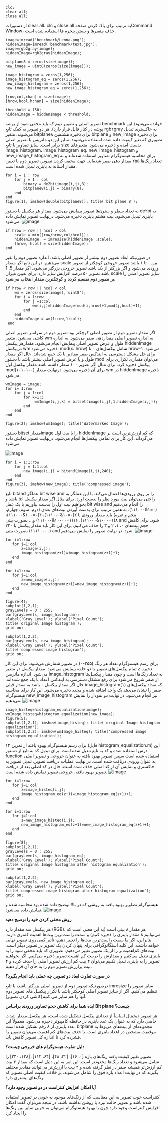 
```
clc;
clear all;
close all;
```
از دستورات clear all، clc و close all  به ترتیب برای پاک کردن صفحهCommand Window، حذف متغیرها و بستن پنجره ها استفاده شده است.
```
image=imread('benchmark/Lenna.png');
hiddenImage=imread('benchmark/text.jpg');
image=rgb2gray(image); 
hiddenImage=rgb2gray(hiddenImage); 

bitplane8 = zeros(size(image));
new_image = uint8(zeros(size(image)));

image_histogram = zeros(1,256);
image_histogram_eq = zeros(1,256);
new_image_histogram = zeros(1,256);
new_image_histogram_eq = zeros(1,256);

[row,col,chan] = size(image);
[hrow,hcol,hchan] = size(hiddenImage);

threshold = 150;
hiddenImage = hiddenImage < threshold;
```
تصویر اصلی و تصویر دوم که باید مخفی شود از پوشه benchmark خوانده می‌شود( این پوشه در کنار فایل قرار دارد). هر دو تصویر به کمک تابع rgb۲gray به خاکستری تبدیل می‌شوند. متغیر bitplane۸ برای ذخیره هشتمین bitplane و new_image برای ذخیره تصویری که تغیر کیفیت داده شده استفاده می‌شوند. سایز این دو ماتریس با تصویر اصلی برابر است. سایز تصاویر با تابع size بدست آمده و ذخیره می‌شود. متغیر‌های image_histogram، image_histogram_eq، new_image_histogram و new_image_histogram_eq برای محاسبه هیستوگرام تصاویر استفاده شده‌اند و به تعداد رنگ‌ها ۲۵۵ مقدار دهی صفر شده‌اند. جهت مخفی کردن تصویر، تصویر دوم با تعیین مقدار آستانه به باینری تبدیل شده است.
```
for i = 1 : row
    for j = 1 : col
        binary = de2bi(image(i,j),8);
        bitplane8(i,j) = binary(8);
    end
end
figure(1), imshow(double(bitplane8)); title('bit plane 8');
```
به تعداد سطر و ستون‌ها تصویر پیمایش می‌شود. مقدار هر پیکسل با دستور de۲bi به باینری تبدیل می‌شود. بیت هشتم باینری ذخیره می‌شود. درنهایت تصویر نمایش داده می‌شود.
 ![image](https://github.com/semnan-university-ai/image-processing-class-002/blob/main/exercises/fvatani/18/tamrin18-1.png)

```
if hrow > row || hcol > col
    scale = min([row/hrow,col/hcol]);
    hiddenImage  = imresize(hiddenImage ,scale);
    [hrow, hcol] = size(hiddenImage);
end
```
در صورتیکه ابعاد تصویر دوم بیشتر از تصویر اصلی باشد، اندازه تصویر دوم را تغیر می‌دهیم. در این تابع اگر مقدار scale بین ۰ تا ۱ باشد تصویر خروجی کوچکتر از تصویر ورودی می‌شود و اگر بزرگتر از یک باشد تصویر خروجی بزرگتر می‌شود. اگر مقدار 5. 1 باشد تصویر ۵۰ درصد افزایش سایز دارد. برای تعیین میزان scale سایز تصویر اصلی را بر تصویر دوم تقسیم کرده و کوچکترین مقدار انتخاب می‌شود.
```
if hrow < row || hcol < col
    wm = zeros(size(image),'uint8');
    for i = 1:row
        for j =1:col
            wm(i,j)=hiddenImage(mod(i,hrow)+1,mod(j,hcol)+1);
        end
    end
    hiddenImage = wm(1:row,1:col);  
 end
```
اگر مقدار تصویر دوم از تصویر اصلی کوچکتر بود تصویر دوم در سراسر تصویر اصلی کاشی می‌شود. متغیر wm به اندازه تصویر اصلی مقداردهی صفر می‌شود. به اندازه طول و عرض تصویر اصلی پیمایش انجام می‌شود. مقدارهر پیکسل hiddenImage درپیکسل wm ذخیره می‌شود. mod(x، hrow) شامل پیکسل‌های ۰ تا hrow-۱ می‌شود. برای حل مشکل دسترسی به ایندکس صفر مقادیر با یک جمع شده‌اند. حال اگر مقدار طول و یا عرض تصویر اصلی بیشتر باشد با دستور mod می‌توان مقداری تکراری برای پیکسل ذخیره کرد. برای مثال اگر تصویر ۱۰۰ سطر داشته باشد مقدار پیکسل اول mod(۱۰۱، ۱۰۰) برای آن ذخیره می‌شود. درنهایت مقدار wm در hiddenImage ذخیره می‌شود.
```
wmImage = image;
for i= 1:row
    for j = 1:col
        for k=1:3
             wmImage(i,j,k) = bitset(image(i,j),1,hiddenImage(i,j));
        end
    end
end

figure(2); imshow(wmImage); title('Watermarked Image');
```
دستور bitset مقدارimage را با بیت اول hiddenImage که کم ارزش‌ترین است بر می‌گرداند. این کار برای تمامی پیکسل‌ها انجام می‌شود. درنهایت تصویر نمایش داده می‌شود.

![image](https://github.com/semnan-university-ai/image-processing-class-002/blob/main/exercises/fvatani/18/tamrin18-2.png)
``` 
for i = 1:1:row
    for j = 1:1:col
        new_image(i,j) = bitand(image(i,j),240);
    end
end
figure(3), imshow(new_image); title('compressed image');
```
تابع bitand عملگر bit wise and را بر روی ورودی‌ها اعمال می‌کند. با این عملگر به راحتی می‌توان بیت مورد نظر را بدست اورد. برای مثال اگر مقدار پیکسل ۵۶ باشد و بخواهیم بیت اول را بدست بیاوریم با یک عمل bit wise and را انجام می‌دهیم (۰=۱&۱۱۱۰۰۰). به همین ترتیب برای بدست آوردن بیت‌های بعدی (دوم، سوم، چهارم، پنجم و غیره) باید مقدار ورودی با ۲(۰=۱۰&۱۱۱۰۰۰)، ۴(۰=۱۰۰&۱۱۱۰۰۰)، ۸(۱=۱۰۰۰&۱۱۱۰۰۰)، ۱۶(۱=۱۰۰۰۰&۱۱۱۰۰۰) و... بصورت بیتی and شود. برای کاهش حجم بیت‌های ۰، ۱، ۲ و ۳ را حذف می‌کنیم. برای این کار باید مقدار پیکسل با ۲۴۰ (۱۱۱۱۰۰۰۰) بصورت بیتی and شود. در نهایت تصویر را نمایش می‌دهیم.
 ![image](https://github.com/semnan-university-ai/image-processing-class-002/blob/main/exercises/fvatani/18/tamrin18-3.png)
```
for i=1:row
   for j=1:col
       z=image(i,j);
       image_histogram(z+1)=image_histogram(z+1)+1;
   end
end

for i=1:row
   for j=1:col
       z=new_image(i,j);
       new_image_histogram(z+1)=new_image_histogram(z+1)+1;
   end
end

figure(4);
subplot(1,2,1);
grayLevels = 0 : 255;
bar(grayLevels, image_histogram);
xlabel('Gray Level'); ylabel('Pixel Count');
title('original Image histogram');
grid on;

subplot(1,2,2);
bar(grayLevels, new_image_histogram);
xlabel('Gray Level'); ylabel('Pixel Count');
title('compressed image histogram');
grid on;
```
برای رسم هیستوگرام تعداد هر رنگ (۲۵۵-۰) در تصویر شمارش می‌شود. برای این کار تمام پیکسل‌های تصویر با دو حلقه پیمایش می‌شود. مقدار پیکسل در متغیر z ذخیره می‌شود. اندازه ماتریس image_histogram به تعداد رنگ‌ها است و چون مقدار پیکسل‌ها از صفر شروع می‌شود برای رفع مشکل دسترسی به ایندکس اعداد با یک جمع شده‌اند. حال اگر مقدار پیکسل ۰ باشد به مقدار قبلی image_histogram(۱) که تعداد پیکسل‌های صفر را نشان می‌دهد یک واحد اضافه شده و مجدد ذخیره می‌شود. این کار برای محاسبه هیستوگرام new_image_histogram نیز انجام می‌شود. در نهایت دو نمودار را نمایش می‌دهیم.
 ![image](https://github.com/semnan-university-ai/image-processing-class-002/blob/main/exercises/fvatani/18/tamrin18-4.png)
```
image_histeq=histogram_equalization(image);
wmImage_histeq=histogram_equalization(new_image);
figure(5);
subplot(1,2,1); imshow(image_histeq); title('original Image histogram equalization');
subplot(1,2,2); imshow(wmImage_histeq); title('compressed image histogram equalization');
```
برای رسم هیستوگرام بهبود یافته از تمرین ۱۲ (فایل histogram_equalization.m) این درس استفاده شده و کد به تابع تبدیل شده است. برای تبدیل کد به تابع از دستور function استفاده شده است سپس تصویر بهبود یافته به عنوان خروجی و تصویر اصلی به عنوان ورودی دریافت شده است. در نهایت عملیات دریافت تصویر، تبدیل تصویر به خاکستری و نمایش آن از کد اصلی حذف شده است. حال در کد اصلی بعد از دریافت تصویر بهبود یافته، خروجی تصویر نمایش داده شده است.
 ![image](https://github.com/semnan-university-ai/image-processing-class-002/blob/main/exercises/fvatani/18/tamrin18-5.png)

```
for i=1:row
   for j=1:col
       z=image_histeq(i,j);
       image_histogram_eq(z+1)=image_histogram_eq(z+1)+1;
   end
end

for i=1:row
   for j=1:col
       z=new_image_histeq(i,j);
       new_image_histogram_eq(z+1)=new_image_histogram_eq(z+1)+1;
   end
end

figure(8);
subplot(1,2,1);
grayLevels = 0 : 255;
bar(grayLevels, image_histogram_eq);
xlabel('Gray Level'); ylabel('Pixel Count');
title('original Image histogram after histogram equalization');
grid on;

subplot(1,2,2);
bar(grayLevels, new_image_histogram_eq);
xlabel('Gray Level'); ylabel('Pixel Count');
title('compressed image histogram after histogram equalization');
grid on;
```
هیستوگرام تصاویر بهبود یافته به روشی که در بالا توضیح داده شده بود محاسبه شده و نمایش داده می‌شود.
 ![image](https://github.com/semnan-university-ai/image-processing-class-002/blob/main/exercises/fvatani/18/tamrin18-6.png)


 **روش مخفی کردن خود را توضیح دهید**
 
هر پیکسل سه مقدار دارد (RGB)، هر مقدار ۸ بیتی است (به این معنی است که می‌توانیم ۸ مقدار باینری را ذخیره کنیم) و سمت راست‌ترین بیت‌ها اهمیت کمتری دارند. بنابراین، اگر ما سمت راست‌ترین بیت‌ها را تغییر دهیم، تأثیر کمی روی تصویر نهایی خواهد داشت. این کلید استگانوگرافی برای پنهان کردن یک تصویر در تصویر دیگر است. بیت‌های کم‌اهمیت‌تر را از یک تصویر تغییر می‌دهیم. تصویری که باید مخفی شود را به باینری تبدیل می‌کنیم و مقدارش را دربیت کم اهمیت تصویر ذخیره می‌کنیم. اگر بخواهیم تصویر را به باینری تبدیل نکنیم می‌توان ۴ بیت کم ارزش تصویر اصلی را حذف کرده و ۴ بیت پرارزش تصویر دوم را به جای آن قرار دهیم.

**در صورت تفاوت ابعاد دو تصویر، چه عملی باید انجام بگیرد؟**

درصورتیکه تصویر دوم از تصویر اصلی بزرگتر باشد، با تابع imresize سایز تصویر را تنظیم می‌کنیم. اگر از سایز تصویر اصلی کوچکتر باشد با تکرار پیکسل های تصویر دوم آنها را هم سایز می کنیم(کاشی کردن تصویر).

**ایده شما برای کاهش حجم تصاویر ورودی براساس Bit plane چیست؟**

هر تصویر دیجیتال اساساً از تعدادی پیکسل تشکیل شده است، هر پیکسل مقدار شدت خاصی دارد که به عنوان یک عدد باینری در حافظه کامپیوتر ذخیره می‌شود. معمولاً این عدد باینری از ۸ رقم تشکیل شده است. bitplane مجموعه‌ای از بیت‌های مربوط به موقعیت مشخص در اعداد باینری است. با حذف بیت‌های کم اهمیت می‌توان تصویر را فشرده کرد تا اندازه کل تصویر کاهش یابد.

**دلیل تفاوت هیستوگرام های خروجی چیست؟**

تصویر تغییر کیفیت یافته رنگ‌های بازه [۰، ۱۶]، [۳۲، ۴۸]، [۶۴، ۱۱۲]، [۱۲۸، ۲۴۰] را شامل می‌شود و تعداد رنگ‌ها محدود‌تر است. این امر به این دلیل است که مقدار ۴ بیت کم ارزش‌تر همیشه صفر در نظر گرفته شده و ۴ بیت با ارزش‌تر می‌توانند مقادیر مختلف بگیرند که در نهایت اعداد بازه فوق را شامل می‌شوند. بر خلاف کیفیت اصلی تصویر که رنگ‌های بیشتری دارد.

 **آیا امکان افزایش کنتراست در دو تصویر وجود دارد؟**

کنتراست خوب تصویر به این معناست که از رنگ‌های موجود به خوبی در تصویر استفاده شده باشد و تصویر حالت تیره یا روشن نداشته باشد. در نتیجه می‌توان گفت امکان افزایش کنتراست وجود دارد چون با بهبود هیستوگرام می‌توان به خوبی تمایز بین رنگ‌ها را ایجاد کرد.
 
 
 
